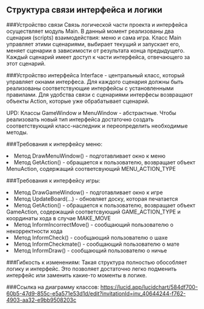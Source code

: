 ## Структура связи интерфейса и логики

###Устройство связи
Связь логической части проекта и интерфейса осуществляет модуль Main.
В данный момент реализованы два сценария (scripts) взаимодействия: меню и сама игра.
Класс Main управляет этими сценариями, выбирает текущий и запускает его, меняет сценарии в зависимости от результата конца предыдущего.
Каждый сценарий имеет доступ к части интерфейса, отвечающего за этот сценарий.

###Устройство интерфейса
Interface - центральный класс, который управляет окнами интерфеса.
Для каждого сценария должны быть реализованы соответствующие интерфейсы с установленными правилами.
Для удобства связи с сценариями интерфесы возвращают объекты Action, которые уже обрабатывает сценарий.

UPD: Классы GameWindow и MenuWindow - абстрактные. Чтобы реализовать новый тип интерфейса
достаточно создать соответствующий класс-наследник и переопределить необходимые методы.

###Требования к интерфейсу меню:
<li>Метод DrawMenuWindow() - подготавливает окно к меню</li>
<li>Метод GetAction() - обращается к пользователю, возвращает объект MenuAction, содержащий
соответсвующий MENU_ACTION_TYPE</li>

###Требования к интерфейсу игры:
<li>Метод DrawGameWindow() - подготавливает окно к игре</li>
<li>Метод UpdateBoard(...) - обновляет доску, которая печатается</li>
<li>Метод GetAction() - обращается к пользователю, возвращает объект GameAction, содержащий
соответсвующий GAME_ACTION_TYPE и координаты хода в случае MAKE_MOVE</li>
<li>Метод InformIncorrectMove() - сообщающий пользователю о некорректности хода</li>
<li>Метод InformCheck() - сообщающий пользователю о шахе</li>
<li>Метод InformCheckmate() - сообщающий пользователю о мате</li>
<li>Метод InformDraw() - сообщающий пользователю о ничье</li>

###Гибкость к изменениям:
Такая структура полностью обособляет логику и интерфейс. Это позволяет
достаточно легко подменить интерфейс или заменить какие-то моменты в логике.

###Ссылка на диаграмму классов:
https://lucid.app/lucidchart/584df700-60b5-47d9-855c-e5a571e53d1d/edit?invitationId=inv_40644244-f762-4903-aa32-e9bb9508203c